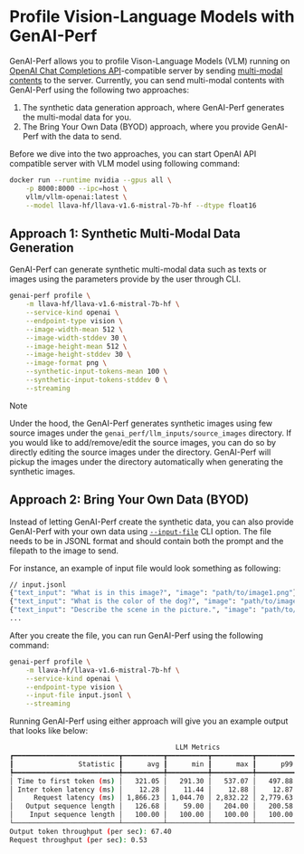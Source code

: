 <!--
Copyright (c) 2024, NVIDIA CORPORATION & AFFILIATES. All rights reserved.

Redistribution and use in source and binary forms, with or without
modification, are permitted provided that the following conditions
are met:
 * Redistributions of source code must retain the above copyright
   notice, this list of conditions and the following disclaimer.
 * Redistributions in binary form must reproduce the above copyright
   notice, this list of conditions and the following disclaimer in the
   documentation and/or other materials provided with the distribution.
 * Neither the name of NVIDIA CORPORATION nor the names of its
   contributors may be used to endorse or promote products derived
   from this software without specific prior written permission.

THIS SOFTWARE IS PROVIDED BY THE COPYRIGHT HOLDERS ``AS IS'' AND ANY
EXPRESS OR IMPLIED WARRANTIES, INCLUDING, BUT NOT LIMITED TO, THE
IMPLIED WARRANTIES OF MERCHANTABILITY AND FITNESS FOR A PARTICULAR
PURPOSE ARE DISCLAIMED.  IN NO EVENT SHALL THE COPYRIGHT OWNER OR
CONTRIBUTORS BE LIABLE FOR ANY DIRECT, INDIRECT, INCIDENTAL, SPECIAL,
EXEMPLARY, OR CONSEQUENTIAL DAMAGES (INCLUDING, BUT NOT LIMITED TO,
PROCUREMENT OF SUBSTITUTE GOODS OR SERVICES; LOSS OF USE, DATA, OR
PROFITS; OR BUSINESS INTERRUPTION) HOWEVER CAUSED AND ON ANY THEORY
OF LIABILITY, WHETHER IN CONTRACT, STRICT LIABILITY, OR TORT
(INCLUDING NEGLIGENCE OR OTHERWISE) ARISING IN ANY WAY OUT OF THE USE
OF THIS SOFTWARE, EVEN IF ADVISED OF THE POSSIBILITY OF SUCH DAMAGE.
-->

# Profile Vision-Language Models with GenAI-Perf

GenAI-Perf allows you to profile Vison-Language Models (VLM) running on
[OpenAI Chat Completions API](https://platform.openai.com/docs/guides/chat-completions)-compatible server
by sending [multi-modal contents](https://platform.openai.com/docs/guides/vision) to the server.
Currently, you can send multi-modal contents with GenAI-Perf using the following two approaches:
1. The synthetic data generation approach, where GenAI-Perf generates the multi-modal data for you.
2. The Bring Your Own Data (BYOD) approach, where you provide GenAI-Perf with the data to send.

Before we dive into the two approaches,
you can start OpenAI API compatible server with VLM model using following command:

```bash
docker run --runtime nvidia --gpus all \
    -p 8000:8000 --ipc=host \
    vllm/vllm-openai:latest \
    --model llava-hf/llava-v1.6-mistral-7b-hf --dtype float16
```


## Approach 1: Synthetic Multi-Modal Data Generation

GenAI-Perf can generate synthetic multi-modal data such as texts or images using
the parameters provide by the user through CLI.

```bash
genai-perf profile \
    -m llava-hf/llava-v1.6-mistral-7b-hf \
    --service-kind openai \
    --endpoint-type vision \
    --image-width-mean 512 \
    --image-width-stddev 30 \
    --image-height-mean 512 \
    --image-height-stddev 30 \
    --image-format png \
    --synthetic-input-tokens-mean 100 \
    --synthetic-input-tokens-stddev 0 \
    --streaming
```

> [!Note]
> Under the hood, the GenAI-Perf generates synthetic images using few source images
> under the `genai_perf/llm_inputs/source_images` directory.
> If you would like to add/remove/edit the source images,
> you can do so by directly editing the source images under the directory.
> GenAI-Perf will pickup the images under the directory automatically when
> generating the synthetic images.


## Approach 2: Bring Your Own Data (BYOD)

Instead of letting GenAI-Perf create the synthetic data,
you can also provide GenAI-Perf with your own data using
[`--input-file`](../README.md#--input-file-path) CLI option.
The file needs to be in JSONL format and should contain both the prompt and
the filepath to the image to send.

For instance, an example of input file would look something as following:
```bash
// input.jsonl
{"text_input": "What is in this image?", "image": "path/to/image1.png"}
{"text_input": "What is the color of the dog?", "image": "path/to/image2.jpeg"}
{"text_input": "Describe the scene in the picture.", "image": "path/to/image3.png"}
...
```

After you create the file, you can run GenAI-Perf using the following command:

```bash
genai-perf profile \
    -m llava-hf/llava-v1.6-mistral-7b-hf \
    --service-kind openai \
    --endpoint-type vision \
    --input-file input.jsonl \
    --streaming
```

Running GenAI-Perf using either approach will give you an example output that
looks like below:

```bash
                                         LLM Metrics
┏━━━━━━━━━━━━━━━━━━━━━━━━━━┳━━━━━━━━━━┳━━━━━━━━━━┳━━━━━━━━━━┳━━━━━━━━━━┳━━━━━━━━━━┳━━━━━━━━━━┓
┃                Statistic ┃      avg ┃      min ┃      max ┃      p99 ┃      p90 ┃      p75 ┃
┡━━━━━━━━━━━━━━━━━━━━━━━━━━╇━━━━━━━━━━╇━━━━━━━━━━╇━━━━━━━━━━╇━━━━━━━━━━╇━━━━━━━━━━╇━━━━━━━━━━┩
│ Time to first token (ms) │   321.05 │   291.30 │   537.07 │   497.88 │   318.46 │   317.35 │
│ Inter token latency (ms) │    12.28 │    11.44 │    12.88 │    12.87 │    12.81 │    12.53 │
│     Request latency (ms) │ 1,866.23 │ 1,044.70 │ 2,832.22 │ 2,779.63 │ 2,534.64 │ 2,054.03 │
│   Output sequence length │   126.68 │    59.00 │   204.00 │   200.58 │   177.80 │   147.50 │
│    Input sequence length │   100.00 │   100.00 │   100.00 │   100.00 │   100.00 │   100.00 │
└──────────────────────────┴──────────┴──────────┴──────────┴──────────┴──────────┴──────────┘
Output token throughput (per sec): 67.40
Request throughput (per sec): 0.53
```
